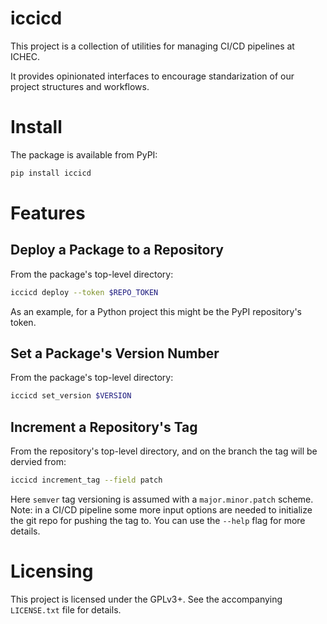 # iccicd

This project is a collection of utilities for managing CI/CD pipelines at ICHEC.

It provides opinionated interfaces to encourage standarization of our project structures and workflows.

# Install

The package is available from PyPI:

```sh
pip install iccicd
```

# Features #

## Deploy a Package to a Repository

From the package's top-level directory:

```sh
iccicd deploy --token $REPO_TOKEN
```

As an example, for a Python project this might be the PyPI repository's token.

## Set a Package's Version Number

From the package's top-level directory:

```sh
iccicd set_version $VERSION
```

## Increment a Repository's Tag ##

From the repository's top-level directory, and on the branch the tag will be dervied from:

``` sh
iccicd increment_tag --field patch
```

Here `semver` tag versioning is assumed with a `major.minor.patch` scheme. Note: in a CI/CD pipeline some more input options are needed to initialize the git repo for pushing the tag to. You can use the `--help` flag for more details.


# Licensing #

This project is licensed under the GPLv3+. See the accompanying `LICENSE.txt` file for details.

